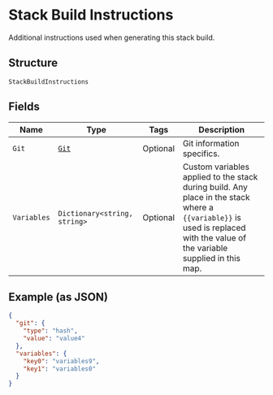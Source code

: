 
# Stack Build Instructions

Additional instructions used when generating this stack build.

## Structure

`StackBuildInstructions`

## Fields

| Name | Type | Tags | Description |
|  --- | --- | --- | --- |
| `Git` | [`Git`](../../doc/models/git.md) | Optional | Git information specifics. |
| `Variables` | `Dictionary<string, string>` | Optional | Custom variables applied to the stack during build. Any place in the stack where a `{{variable}}` is used is replaced with the value of the variable supplied in this map. |

## Example (as JSON)

```json
{
  "git": {
    "type": "hash",
    "value": "value4"
  },
  "variables": {
    "key0": "variables9",
    "key1": "variables0"
  }
}
```

